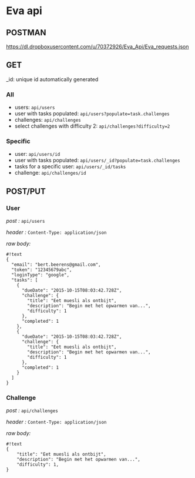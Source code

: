 # Eva api #

## POSTMAN ##

https://dl.dropboxusercontent.com/u/70372926/Eva_Api/Eva_requests.json

## GET ##
_id: unique id automatically generated

### All ###

- users: ```api/users```
- user with tasks populated: ```api/users?populate=task.challenges```
- challenges: ```api/challenges```
- select challenges with difficulty 2: ```api/challenges?difficulty=2```

### Specific ###

- user: ```api/users/id```
- user with tasks populated: ```api/users/_id?populate=task.challenges```
- tasks for a specific user: ```api/users/_id/tasks```
- challenge: ```api/challenges/id```

## POST/PUT ##

### User ###

*post :* ```api/users```

*header :* ```Content-Type: application/json```

*raw body:*


```
#!text
{
  "email": "bert.beerens@gmail.com",
  "token": "12345679abc",
  "loginType": "google",
  "tasks": [
    {
      "dueDate": "2015-10-15T08:03:42.728Z",
      "challenge": {
        "title": "Eet muesli als ontbijt",
        "description": "Begin met het opwarmen van...",
        "difficulty": 1
      },
      "completed": 1
    },
    {
      "dueDate": "2015-10-15T08:03:42.728Z",
      "challenge": {
        "title": "Eet muesli als ontbijt",
        "description": "Begin met het opwarmen van...",
        "difficulty": 1
      },
      "completed": 1
    }
  ]
}
```

### Challenge ###

*post :* ```api/challenges```

*header :* ```Content-Type: application/json```

*raw body:*


```
#!text
{
    "title": "Eet muesli als ontbijt",
    "description": "Begin met het opwarmen van...",
    "difficulty": 1,
}
```